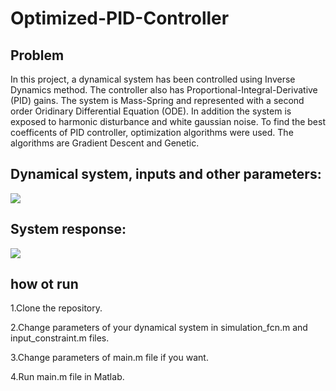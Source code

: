 # Optimized-PID-Controller
## Problem
In this project, a dynamical system has been controlled using Inverse Dynamics method. The controller also has Proportional-Integral-Derivative (PID) gains. The system is Mass-Spring and represented with a second order Oridinary Differential Equation (ODE). In addition the system is exposed to harmonic disturbance and white gaussian noise. To find the best coefficents of PID controller, optimization algorithms were used. The algorithms are Gradient Descent and Genetic.

## Dynamical system, inputs and other parameters:
<div align="left">
  <img src="https://github.com/MustafaLotfi/Optimized-PID-Controller/blob/main/displaying/1.png">
</div>

## System response:
<div align="left">
  <img src="https://github.com/MustafaLotfi/Optimized-PID-Controller/blob/main/displaying/2.png">
</div>

## how ot run
1.Clone the repository.

2.Change parameters of your dynamical system in simulation_fcn.m and input_constraint.m files.

3.Change parameters of main.m file if you want.

4.Run main.m file in Matlab.
